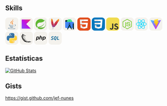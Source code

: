 ## Skills

<img src="https://github.com/jef-nunes/jef-nunes/blob/main/images/java.png" width=42 height=42>  <img src="https://github.com/jef-nunes/jef-nunes/blob/main/images/kotlin.png" width=42 height=42>  <img src="https://github.com/jef-nunes/jef-nunes/blob/main/images/spring.png" width=42 height=42>  <img src="https://github.com/jef-nunes/jef-nunes/blob/main/images/maven.png" width=42 height=42>  <img src="https://github.com/jef-nunes/jef-nunes/blob/main/images/android.png" width=42 height=42>  <img src="https://github.com/jef-nunes/jef-nunes/blob/main/images/html.png" width=42 height=42>  <img src="https://github.com/jef-nunes/jef-nunes/blob/main/images/css.png" width=42 height=42>  <img src="https://github.com/jef-nunes/jef-nunes/blob/main/images/javascript.png" width=42 height=42>  <img src="https://github.com/jef-nunes/jef-nunes/blob/main/images/nodejs.png" width=42 height=42>  <img src="https://github.com/jef-nunes/jef-nunes/blob/main/images/react.png" width=42 height=42>  <img src="https://github.com/jef-nunes/jef-nunes/blob/main/images/vite.png" width=42 height=42>  <img src="https://github.com/jef-nunes/jef-nunes/blob/main/images/python.png" width=42 height=42>  <img src="https://github.com/jef-nunes/jef-nunes/blob/main/images/flask.png" width=42 height=42>  <img src="https://github.com/jef-nunes/jef-nunes/blob/main/images/php.png" width=42 height=42>  <img src="https://github.com/jef-nunes/jef-nunes/blob/main/images/sql.png" width=42 height=42>

## Estatísticas

[![GitHub Stats](https://github-readme-stats.vercel.app/api?username=jef-nunes&show_icons=true&theme=github_dark&hide_border=true&locale=pt-br&include_all_commits=true&hide_title=true&hide_rank=true)](https://github.com/jef-nunes?tab=repositories)

## Gists
https://gist.github.com/jef-nunes

